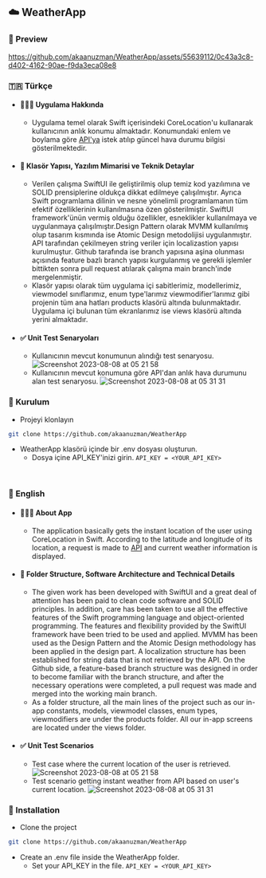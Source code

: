 ## ☁️ WeatherApp
### 🔎 Preview
https://github.com/akaanuzman/WeatherApp/assets/55639112/0c43a3c8-d402-4162-90ae-f9da3eca08e8

### 🇹🇷 Türkçe 
* #### 👨🏻‍💻 Uygulama Hakkında
  * Uygulama temel olarak Swift içerisindeki CoreLocation'u kullanarak kullanıcının anlık konumu almaktadır. Konumundaki enlem ve boylama göre [API'ya](https://openweathermap.org/api) istek atılıp güncel hava durumu bilgisi gösterilmektedir.

* #### 📁 Klasör Yapısı, Yazılım Mimarisi ve Teknik Detaylar
  * Verilen çalışma SwiftUI ile geliştirilmiş olup temiz kod yazılımına ve SOLID prensiplerine oldukça dikkat edilmeye çalışılmıştır. Ayrıca Swift programlama dilinin ve nesne yönelimli programlamanın tüm efektif özelliklerinin kullanılmasına özen gösterilmiştir. SwiftUI framework'ünün vermiş olduğu özellikler, esneklikler kullanılmaya ve uygulanmaya çalışılmıştır.Design Pattern olarak MVMM kullanılmış olup tasarım kısmında ise Atomic Design metodolijisi uygulanmıştır. API tarafından çekilmeyen string veriler için localizastion yapısı kurulmuştur. Github tarafında ise branch yapısına aşina olunması açısında feature bazlı branch yapısı kurgulanmış ve gerekli işlemler bittikten sonra pull request atılarak çalışma main branch'inde mergelenmiştir.
  * Klasör yapısı olarak tüm uygulama içi sabitlerimiz, modellerimiz, viewmodel sınıflarımız, enum type'larımız viewmodifier'larımız gibi projenin tüm ana hatları products klasörü altında bulunmaktadır. Uygulama içi bulunan tüm ekranlarımız ise views klasörü altında yerini almaktadır.

* #### ✅ Unit Test Senaryoları
  * Kullanıcının mevcut konumunun alındığı test senaryosu.
    ![Screenshot 2023-08-08 at 05 21 58](https://github.com/akaanuzman/WeatherApp/assets/55639112/81cf20a0-097c-4a51-8202-e46922f41884)
  * Kullanıcının mevcut konumuna göre API'dan anlık hava durumunu alan test senaryosu.
    ![Screenshot 2023-08-08 at 05 31 31](https://github.com/akaanuzman/WeatherApp/assets/55639112/d1ec2b75-abff-4f0a-aa2c-2e5f11fd81a2)


### 📀 Kurulum
* Projeyi klonlayın
```bash
git clone https://github.com/akaanuzman/WeatherApp
```
* WeatherApp klasörü içinde bir .env dosyası oluşturun.
    * Dosya içine API_KEY'inizi girin. `API_KEY = <YOUR_API_KEY>`
<br>

### 🏴󠁧󠁢󠁥󠁮󠁧󠁿 English 
* #### 👨🏻‍💻 About App
   * The application basically gets the instant location of the user using CoreLocation in Swift. According to the latitude and longitude of its location, a request is made to [API](https://openweathermap.org/api) and current weather information is displayed.

* #### 📁 Folder Structure, Software Architecture and Technical Details
   * The given work has been developed with SwiftUI and a great deal of attention has been paid to clean code software and SOLID principles. In addition, care has been taken to use all the effective features of the Swift programming language and object-oriented programming. The features and flexibility provided by the SwiftUI framework have been tried to be used and applied. MVMM has been used as the Design Pattern and the Atomic Design methodology has been applied in the design part. A localization structure has been established for string data that is not retrieved by the API. On the Github side, a feature-based branch structure was designed in order to become familiar with the branch structure, and after the necessary operations were completed, a pull request was made and merged into the working main branch.
   * As a folder structure, all the main lines of the project such as our in-app constants, models, viewmodel classes, enum types, viewmodifiers are under the products folder. All our in-app screens are located under the views folder.
 
* #### ✅ Unit Test Scenarios
   * Test case where the current location of the user is retrieved.
     ![Screenshot 2023-08-08 at 05 21 58](https://github.com/akaanuzman/WeatherApp/assets/55639112/81cf20a0-097c-4a51-8202-e46922f41884)
   * Test scenario getting instant weather from API based on user's current location.
     ![Screenshot 2023-08-08 at 05 31 31](https://github.com/akaanuzman/WeatherApp/assets/55639112/d1ec2b75-abff-4f0a-aa2c-2e5f11fd81a2)

### 📀 Installation
* Clone the project
```bash
git clone https://github.com/akaanuzman/WeatherApp
```
* Create an .env file inside the WeatherApp folder.
     * Set your API_KEY in the file. `API_KEY = <YOUR_API_KEY>`
